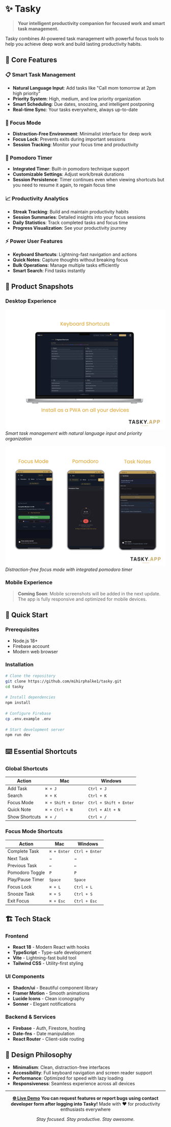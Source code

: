 # ✨ Tasky

> **Your intelligent productivity companion for focused work and smart task management.**

Tasky combines AI-powered task management with powerful focus tools to help you achieve deep work and build lasting productivity habits.

## 🌟 Core Features

### 📋 Smart Task Management

- **Natural Language Input**: Add tasks like "Call mom tomorrow at 2pm high priority"
- **Priority System**: High, medium, and low priority organization
- **Smart Scheduling**: Due dates, snoozing, and intelligent postponing
- **Real-time Sync**: Your tasks everywhere, always up-to-date

### 🎯 Focus Mode

- **Distraction-Free Environment**: Minimalist interface for deep work
- **Focus Lock**: Prevents exits during important sessions
- **Session Tracking**: Monitor your focus time and productivity

### 🍅 Pomodoro Timer

- **Integrated Timer**: Built-in pomodoro technique support
- **Customizable Settings**: Adjust work/break durations
- **Session Persistence**: Timer continues even when viewing shortcuts but you need to resume it again, to regain focus time

### 📈 Productivity Analytics

- **Streak Tracking**: Build and maintain productivity habits
- **Session Summaries**: Detailed insights into your focus sessions
- **Daily Statistics**: Track completed tasks and focus time
- **Progress Visualization**: See your productivity journey

### ⚡ Power User Features

- **Keyboard Shortcuts**: Lightning-fast navigation and actions
- **Quick Notes**: Capture thoughts without breaking focus
- **Bulk Operations**: Manage multiple tasks efficiently
- **Smart Search**: Find tasks instantly

## 📸 Product Snapshots

### Desktop Experience

![Tasky Dashboard](./public/screenshots/desktop-dashboard.png)
_Smart task management with natural language input and priority organization_

![Focus Mode](./public/screenshots/desktop-focus.png)
_Distraction-free focus mode with integrated pomodoro timer_

### Mobile Experience

> **Coming Soon**: Mobile screenshots will be added in the next update. The app is fully responsive and optimized for mobile devices.

## 🚀 Quick Start

### Prerequisites

- Node.js 18+
- Firebase account
- Modern web browser

### Installation

```bash
# Clone the repository
git clone https://github.com/mihirphalke1/tasky.git
cd tasky

# Install dependencies
npm install

# Configure Firebase
cp .env.example .env

# Start development server
npm run dev
```

## ⌨️ Essential Shortcuts

### Global Shortcuts

| Action         | Mac                 | Windows                |
| -------------- | ------------------- | ---------------------- |
| Add Task       | `⌘ + J`             | `Ctrl + J`             |
| Search         | `⌘ + K`             | `Ctrl + K`             |
| Focus Mode     | `⌘ + Shift + Enter` | `Ctrl + Shift + Enter` |
| Quick Note     | `⌘ + Ctrl + N`      | `Ctrl + Alt + N`       |
| Show Shortcuts | `⌘ + /`             | `Ctrl + /`             |

### Focus Mode Shortcuts

| Action           | Mac         | Windows        |
| ---------------- | ----------- | -------------- |
| Complete Task    | `⌘ + Enter` | `Ctrl + Enter` |
| Next Task        | `→`         | `→`            |
| Previous Task    | `←`         | `←`            |
| Pomodoro Toggle  | `P`         | `P`            |
| Play/Pause Timer | `Space`     | `Space`        |
| Focus Lock       | `⌘ + L`     | `Ctrl + L`     |
| Snooze Task      | `⌘ + S`     | `Ctrl + S`     |
| Exit Focus       | `⌘ + Esc`   | `Ctrl + Esc`   |

## 🏗️ Tech Stack

### Frontend

- **React 18** - Modern React with hooks
- **TypeScript** - Type-safe development
- **Vite** - Lightning-fast build tool
- **Tailwind CSS** - Utility-first styling

### UI Components

- **Shadcn/ui** - Beautiful component library
- **Framer Motion** - Smooth animations
- **Lucide Icons** - Clean iconography
- **Sonner** - Elegant notifications

### Backend & Services

- **Firebase** - Auth, Firestore, hosting
- **Date-fns** - Date manipulation
- **React Router** - Client-side routing

## 🎨 Design Philosophy

- **Minimalism**: Clean, distraction-free interfaces
- **Accessibility**: Full keyboard navigation and screen reader support
- **Performance**: Optimized for speed with lazy loading
- **Responsiveness**: Seamless experience across all devices

---

<div align="center">

**[🌐 Live Demo](https://tasky.app)**
**You can request features or report bugs using contact developer form after logging into Tasky!**
Made with ❤️ for productivity enthusiasts everywhere

_Stay focused. Stay productive. Stay awesome._

</div>
